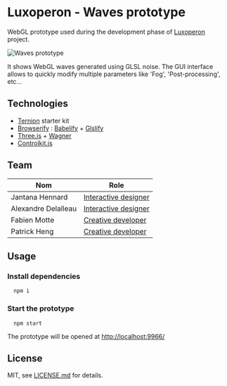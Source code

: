 # Luxoperon - Waves prototype

WebGL prototype used during the development phase of [Luxoperon](https://github.com/SubmarineInteractive/Lux-Operon/) project.

![Waves prototype](https://i.imgsafe.org/bf2716f80f.png)

It shows WebGL waves generated using GLSL noise. The GUI interface allows to quickly modify multiple parameters like 'Fog', 'Post-processing', etc...

## Technologies

* [Ternion](https://github.com/FabienMotte/Ternion) starter kit
* [Browserify](http://browserify.org/) : [Babelify](https://github.com/babel/babelify) + [Glslify](https://github.com/stackgl/glslify)
* [Three.js](http://threejs.org/) + [Wagner](https://github.com/superguigui/Wagner/)
* [Controlkit.js](https://github.com/automat/controlkit.js)

## Team
| Nom                 |  Role                |
| ------------------- | -------------------- |
| Jantana Hennard     | [Interactive designer](http://twitter.com/yesverynice)     |
| Alexandre Delalleau | [Interactive designer](http://twitter.com/alexlesubmarine) |
| Fabien Motte        | [Creative developer](http://twitter.com/fabmotte)          |
| Patrick Heng        | [Creative developer](http://twitter.com/pat_hg)            |

## Usage

### Install dependencies
```shell
  npm i
```

### Start the prototype
```shell
  npm start
```

The prototype will be opened at [http://localhost:9966/](http://localhost:9966/)

## License

MIT, see [LICENSE.md](LICENSE.md) for details.
